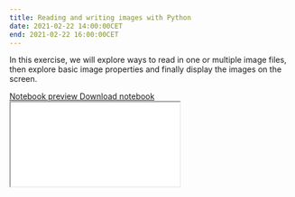 ```yaml
---
title: Reading and writing images with Python
date: 2021-02-22 14:00:00CET
end: 2021-02-22 16:00:00CET
---
```

In this exercise, we will explore ways to read in one or multiple image files, then explore basic image properties and finally display the images on the screen.

<a class="btn btn-primary" role="button" data-toggle="collapse" href="#image_io" aria-expanded="false" aria-controls="notebook_rendered">
  Notebook preview
</a>
<a class="btn btn-primary" role="button" href="https://github.com/IES-HelmholtzZentrumMunchen/single-cell-analysis-course-2021/raw/master/notebooks/01_image_io.ipynb">
  Download notebook
</a>

<div class="collapse" id="image_io">
  <div class="embed-responsive embed-responsive-4by3">
    <iframe class="embed-responsive-item" title="Jupyter notebook" src="{{'/notebooks/01_image_io.html' | prepend: site.url }}">
  </div>
</div>
